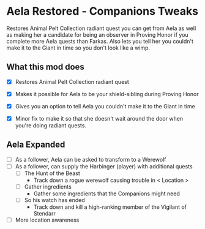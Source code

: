# Aela Restored - Companions Tweaks

Restores Animal Pelt Collection radiant quest you can get from Aela as well as making her a candidate for being an observer in Proving Honor if you complete more Aela quests than Farkas. Also lets you tell her you couldn't make it to the Giant in time so you don't look like a wimp.

## What this mod does

- [x] Restores Animal Pelt Collection radiant quest
- [x] Makes it possible for Aela to be your shield-sibling during Proving Honor
- [x] Gives you an option to tell Aela you couldn't make it to the Giant in time
- [x] Minor fix to make it so that she doesn't wait around the door when you're doing radiant quests.


## Aela Expanded

- [ ] As a follower, Aela can be asked to transform to a Werewolf
- [ ] As a follower, can supply the Harbinger (player) with additional quests
    - [ ] The Hunt of the Beast
        - Track down a rogue werewolf causing trouble in < Location >
    - [ ] Gather ingredients
        - Gather some ingredients that the Companions might need
    - [ ] So his watch has ended
        - Track down and kill a high-ranking member of the Vigilant of Stendarr
- [ ] More location awareness
